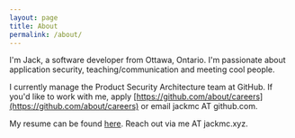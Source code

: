 ```yaml
---
layout: page
title: About
permalink: /about/
---
```


I'm Jack, a software developer from Ottawa, Ontario. I'm passionate
about application security, teaching/communication and meeting cool
people.

I currently manage the Product Security Architecture team at GitHub. 
If you'd like to work with me, apply [https://github.com/about/careers](https://github.com/about/careers) or email jackmc AT github.com.

My resume can be found [here](/files/Resume_Pages.pdf). Reach out via
me AT jackmc.xyz.
